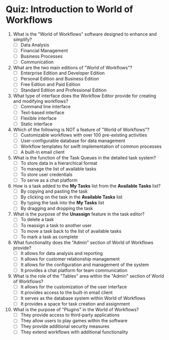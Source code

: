 # Quiz: Introduction to World of Workflows

1. What is the "World of Workflows" software designed to enhance and simplify?
   - [ ] Data Analysis
   - [ ] Financial Management
   - [ ] Business Processes
   - [ ] Communication

2. What are the two main editions of "World of Workflows"?
   - [ ] Enterprise Edition and Developer Edition
   - [ ] Personal Edition and Business Edition
   - [ ] Free Edition and Paid Edition
   - [ ] Standard Edition and Professional Edition

3. What type of interface does the Workflow Editor provide for creating and modifying workflows?
   - [ ] Command line interface
   - [ ] Text-based interface
   - [ ] Flexible interface
   - [ ] Static interface

4. Which of the following is NOT a feature of "World of Workflows"?
   - [ ] Customizable workflows with over 100 pre-existing activities
   - [ ] User-configurable database for data management
   - [ ] Workflow templates for swift implementation of common processes
   - [ ] A built-in email client

5. What is the function of the Task Queues in the detailed task system?
   - [ ] To store data in a hierarchical format
   - [ ] To manage the list of available tasks
   - [ ] To store user credentials
   - [ ] To serve as a chat platform

6. How is a task added to the **My Tasks** list from the **Available Tasks** list?
   - [ ] By copying and pasting the task
   - [ ] By clicking on the task in the **Available Tasks** list
   - [ ] By typing the task into the **My Tasks** list
   - [ ] By dragging and dropping the task

7. What is the purpose of the **Unassign** feature in the task editor?
   - [ ] To delete a task
   - [ ] To reassign a task to another user
   - [ ] To move a task back to the list of available tasks
   - [ ] To mark a task as complete

8. What functionality does the "Admin" section of World of Workflows provide?
   - [ ] It allows for data analysis and reporting
   - [ ] It allows for customer relationship management
   - [ ] It allows for the configuration and management of the system
   - [ ] It provides a chat platform for team communication

9. What is the role of the "Tables" area within the "Admin" section of World of Workflows?
   - [ ] It allows for the customization of the user interface
   - [ ] It provides access to the built-in email client
   - [ ] It serves as the database system within World of Workflows
   - [ ] It provides a space for task creation and assignment

10. What is the purpose of "Plugins" in the World of Workflows?
    - [ ] They provide access to third-party applications
    - [ ] They allow users to play games within the software
    - [ ] They provide additional security measures
    - [ ] They extend workflows with additional functionality
